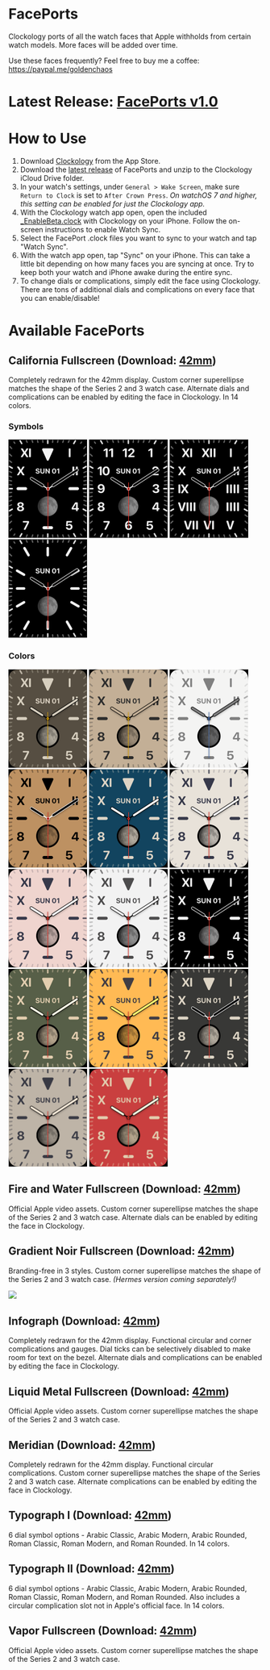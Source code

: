 # FacePorts

Clockology ports of all the watch faces that Apple withholds from certain watch models. More faces will be added over time.

Use these faces frequently? Feel free to buy me a coffee: https://paypal.me/goldenchaos

# Latest Release: [FacePorts v1.0](https://github.com/GoldenChaos/FacePorts/releases/download/v1.0/All_Faces_42mm.zip)

# How to Use
1. Download [Clockology]() from the App Store.
2. Download the [latest release](https://github.com/GoldenChaos/FacePorts/releases/download/v1.0/All_Faces_42mm.zip) of FacePorts and unzip to the Clockology iCloud Drive folder.
2. In your watch's settings, under `General > Wake Screen`, make sure `Return to Clock` is set to `After Crown Press`. *On watchOS 7 and higher, this setting can be enabled for just the Clockology app.*
3. With the Clockology watch app open, open the included [_EnableBeta.clock](https://github.com/GoldenChaos/FacePorts/releases/download/v1.0/_EnableBeta.clock) with Clockology on your iPhone. Follow the on-screen instructions to enable Watch Sync.
4. Select the FacePort .clock files you want to sync to your watch and tap "Watch Sync".
5. With the watch app open, tap "Sync" on your iPhone. This can take a little bit depending on how many faces you are syncing at once. Try to keep both your watch and iPhone awake during the entire sync.
6. To change dials or complications, simply edit the face using Clockology. There are tons of additional dials and complications on every face that you can enable/disable!

# Available FacePorts

## California Fullscreen (Download: [42mm](https://github.com/GoldenChaos/FacePorts/releases/download/v1.0/California_Fullscreen_42mm.zip))
Completely redrawn for the 42mm display. Custom corner superellipse matches the shape of the Series 2 and 3 watch case. Alternate dials and complications can be enabled by editing the face in Clockology. In 14 colors.

### Symbols
<img src="https://github.com/GoldenChaos/FacePorts/raw/main/Screenshots/California%20Fullscreen%2042mm/California%20Fullscreen%2042mm%20-%20Black%20-%20California.png" width="156">
<img src="https://github.com/GoldenChaos/FacePorts/raw/main/Screenshots/California%20Fullscreen%2042mm/California%20Fullscreen%2042mm%20-%20Black%20-%20Arabic.png" width="156">
<img src="https://github.com/GoldenChaos/FacePorts/raw/main/Screenshots/California%20Fullscreen%2042mm/California%20Fullscreen%2042mm%20-%20Black%20-%20Roman.png" width="156">
<img src="https://github.com/GoldenChaos/FacePorts/raw/main/Screenshots/California%20Fullscreen%2042mm/California%20Fullscreen%2042mm%20-%20Black%20-%20Pills.png" width="156">

### Colors
<img src="https://github.com/GoldenChaos/FacePorts/raw/main/Screenshots/California%20Fullscreen%2042mm/California%20Fullscreen%2042mm%20-%20Dark%20Titanium.png" width="156">
<img src="https://github.com/GoldenChaos/FacePorts/raw/main/Screenshots/California%20Fullscreen%2042mm/California%20Fullscreen%2042mm%20-%20Light%20Titanium.png" width="156">
<img src="https://github.com/GoldenChaos/FacePorts/raw/main/Screenshots/California%20Fullscreen%2042mm/California%20Fullscreen%2042mm%20-%20Ceramic.png" width="156">
<img src="https://github.com/GoldenChaos/FacePorts/raw/main/Screenshots/California%20Fullscreen%2042mm/California%20Fullscreen%2042mm%20-%20Gold.png" width="156">
<img src="https://github.com/GoldenChaos/FacePorts/raw/main/Screenshots/California%20Fullscreen%2042mm/California%20Fullscreen%2042mm%20-%20Navy%20Blue.png" width="156">
<img src="https://github.com/GoldenChaos/FacePorts/raw/main/Screenshots/California%20Fullscreen%2042mm/California%20Fullscreen%2042mm%20-%20Ivory.png" width="156">
<img src="https://github.com/GoldenChaos/FacePorts/raw/main/Screenshots/California%20Fullscreen%2042mm/California%20Fullscreen%2042mm%20-%20Pale%20Pink.png" width="156">
<img src="https://github.com/GoldenChaos/FacePorts/raw/main/Screenshots/California%20Fullscreen%2042mm/California%20Fullscreen%2042mm%20-%20White.png" width="156">
<img src="https://github.com/GoldenChaos/FacePorts/raw/main/Screenshots/California%20Fullscreen%2042mm/California%20Fullscreen%2042mm%20-%20Black%20-%20California.png" width="156">
<img src="https://github.com/GoldenChaos/FacePorts/raw/main/Screenshots/California%20Fullscreen%2042mm/California%20Fullscreen%2042mm%20-%20Evergreen.png" width="156">
<img src="https://github.com/GoldenChaos/FacePorts/raw/main/Screenshots/California%20Fullscreen%2042mm/California%20Fullscreen%2042mm%20-%20Mango.png" width="156">
<img src="https://github.com/GoldenChaos/FacePorts/raw/main/Screenshots/California%20Fullscreen%2042mm/California%20Fullscreen%2042mm%20-%20Slate.png" width="156">
<img src="https://github.com/GoldenChaos/FacePorts/raw/main/Screenshots/California%20Fullscreen%2042mm/California%20Fullscreen%2042mm%20-%20Warm%20Gray.png" width="156">
<img src="https://github.com/GoldenChaos/FacePorts/raw/main/Screenshots/California%20Fullscreen%2042mm/California%20Fullscreen%2042mm%20-%20Watermelon.png" width="156">

## Fire and Water Fullscreen (Download: [42mm](https://github.com/GoldenChaos/FacePorts/releases/download/v1.0/Fire_and_Water_Fullscreen_42mm.zip))
Official Apple video assets. Custom corner superellipse matches the shape of the Series 2 and 3 watch case. Alternate dials can be enabled by editing the face in Clockology.

## Gradient Noir Fullscreen (Download: [42mm](https://github.com/GoldenChaos/FacePorts/releases/download/v1.0/Gradient_Noir_Fullscreen_42mm.zip))
Branding-free in 3 styles. Custom corner superellipse matches the shape of the Series 2 and 3 watch case. *(Hermes version coming separately!)*

<img src="https://github.com/GoldenChaos/FacePorts/raw/main/Screenshots/Gradient.png" width="156">

## Infograph (Download: [42mm](https://github.com/GoldenChaos/FacePorts/releases/download/v1.0/Infograph_42mm.zip))
Completely redrawn for the 42mm display. Functional circular and corner complications and gauges. Dial ticks can be selectively disabled to make room for text on the bezel. Alternate dials and complications can be enabled by editing the face in Clockology.

## Liquid Metal Fullscreen (Download: [42mm](https://github.com/GoldenChaos/FacePorts/releases/download/v1.0/Liquid_Metal_Fullscreen_42mm.zip))
Official Apple video assets. Custom corner superellipse matches the shape of the Series 2 and 3 watch case.

## Meridian (Download: [42mm](https://github.com/GoldenChaos/FacePorts/releases/download/v1.0/Meridian_42mm.zip))
Completely redrawn for the 42mm display. Functional circular complications. Custom corner superellipse matches the shape of the Series 2 and 3 watch case. Alternate complications can be enabled by editing the face in Clockology.

## Typograph I (Download: [42mm](https://github.com/GoldenChaos/FacePorts/releases/download/v1.0/Typograph_I_42mm.zip))
6 dial symbol options - Arabic Classic, Arabic Modern, Arabic Rounded, Roman Classic, Roman Modern, and Roman Rounded. In 14 colors.

## Typograph II (Download: [42mm](https://github.com/GoldenChaos/FacePorts/releases/download/v1.0/Typograph_II_42mm.zip))
6 dial symbol options - Arabic Classic, Arabic Modern, Arabic Rounded, Roman Classic, Roman Modern, and Roman Rounded. Also includes a circular complication slot not in Apple's official face. In 14 colors.

## Vapor Fullscreen (Download: [42mm](https://github.com/GoldenChaos/FacePorts/releases/download/v1.0/Vapor_Fullscreen_42mm.zip))
Official Apple video assets. Custom corner superellipse matches the shape of the Series 2 and 3 watch case.